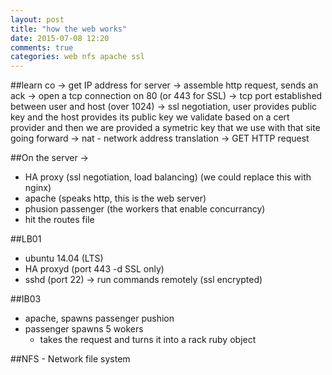 ```yaml
---
layout: post
title: "how the web works"
date: 2015-07-08 12:20
comments: true
categories: web nfs apache ssl
---
```


##learn co
  -> get IP address for server
  -> assemble http request, sends an ack
  -> open a tcp connection on 80 (or 443 for SSL)
  -> tcp port established between user and host (over 1024)
  -> ssl negotiation, user provides public key and the host provides its public key we validate based on a cert provider and then we are provided a symetric key that we use with that site going forward
  -> nat - network address translation
  -> GET HTTP request

##On the server -> 
  - HA proxy (ssl negotiation, load balancing) (we could replace this with nginx)
  - apache (speaks http, this is the web server)
  - phusion passenger (the workers that enable concurrancy)
  - hit the routes file

##LB01
  - ubuntu 14.04 (LTS)
  - HA proxyd (port 443 -d SSL only)
  - sshd (port 22) -> run commands remotely (ssl encrypted)

##IB03
  - apache, spawns passenger pushion
  - passenger spawns 5 wokers
    - takes the request and turns it into a rack ruby object

##NFS - Network file system

